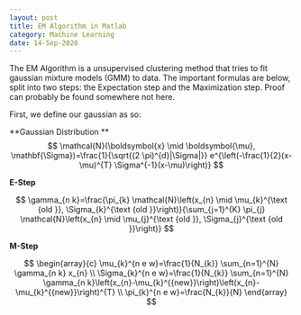 ```yaml
---
layout: post
title: EM Algorithm in Matlab
category: Machine Learning
date: 14-Sep-2020
---
```

The EM Algorithm is a unsupervised clustering method that tries to fit gaussian mixture models (GMM) to data. The important formulas are below, split into two steps: the Expectation step and the Maximization step. Proof can probably be found somewhere not here.

First, we define our gaussian as so: 

**Gaussian Distribution
**$$
\mathcal{N}(\boldsymbol{x} \mid \boldsymbol{\mu}, \mathbf{\Sigma})=\frac{1}{\sqrt{(2 \pi)^{d}|\Sigma|}} e^{\left(-\frac{1}{2}(x-\mu)^{T} \Sigma^{-1}(x-\mu)\right)}
$$

**E-Step**

$$
\gamma_{n k}=\frac{\pi_{k} \mathcal{N}\left(x_{n} \mid \mu_{k}^{\text {old }}, \Sigma_{k}^{\text {old }}\right)}{\sum_{j=1}^{K} \pi_{j} \mathcal{N}\left(x_{n} \mid \mu_{j}^{\text {old }}, \Sigma_{j}^{\text {old }}\right)}
$$

**M-Step**

$$
\begin{array}{c}
\mu_{k}^{n e w}=\frac{1}{N_{k}} \sum_{n=1}^{N} \gamma_{n k} x_{n} \\
\Sigma_{k}^{n e w}=\frac{1}{N_{k}} \sum_{n=1}^{N} \gamma_{n k}\left(x_{n}-\mu_{k}^{{new}}\right)\left(x_{n}-\mu_{k}^{{new}}\right)^{T} \\
\pi_{k}^{n e w}=\frac{N_{k}}{N}
\end{array}
$$